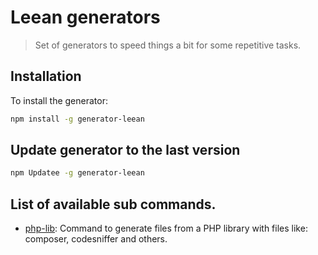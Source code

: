 # Leean generators

> Set of generators to speed things a bit for some repetitive tasks.

## Installation

To install the generator:

```bash
npm install -g generator-leean
```

## Update generator to the last version
    
```bash
npm Updatee -g generator-leean
```

## List of available sub commands.

- [php-lib](https://github.com/moxie-leean/generators/tree/master/generators/php-lib): Command to generate files from a PHP library with files like: composer, codesniffer and others.
